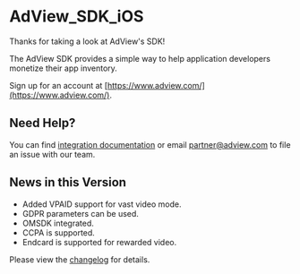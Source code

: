 # AdView_SDK_iOS
Thanks for taking a look at AdView's SDK!

The AdView SDK provides a simple way to help application developers monetize their app inventory.

Sign up for an account at [https://www.adview.com/](https://www.adview.com/).

## Need Help?
You can find [integration documentation](https://github.com/adview/AdView_SDK_iOS/blob/master/AdView%20iOS%20SDK%20Integration%20Guide.pdf) or email [partner@adview.com](mailto:partner@adview.com) to file an issue with our team.

## News in this Version
  - Added VPAID support for vast video mode.
  - GDPR parameters can be used.
  - OMSDK integrated.
  - CCPA is supported.
  - Endcard is supported for rewarded video.

Please view the [changelog](https://github.com/adview/AdView_SDK_iOS/blob/master/CHANGELOG.md) for details.
